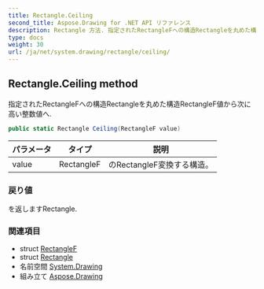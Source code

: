 ```yaml
---
title: Rectangle.Ceiling
second_title: Aspose.Drawing for .NET API リファレンス
description: Rectangle 方法. 指定されたRectangleFへの構造Rectangleを丸めた構造RectangleF値から次に高い整数値へ.
type: docs
weight: 30
url: /ja/net/system.drawing/rectangle/ceiling/
---
```

## Rectangle.Ceiling method

指定されたRectangleFへの構造Rectangleを丸めた構造RectangleF値から次に高い整数値へ.

```csharp
public static Rectangle Ceiling(RectangleF value)
```

| パラメータ | タイプ | 説明 |
| --- | --- | --- |
| value | RectangleF | のRectangleF変換する構造。 |

### 戻り値

を返しますRectangle.

### 関連項目

* struct [RectangleF](../../rectanglef/)
* struct [Rectangle](../)
* 名前空間 [System.Drawing](../../rectangle/)
* 組み立て [Aspose.Drawing](../../../)


